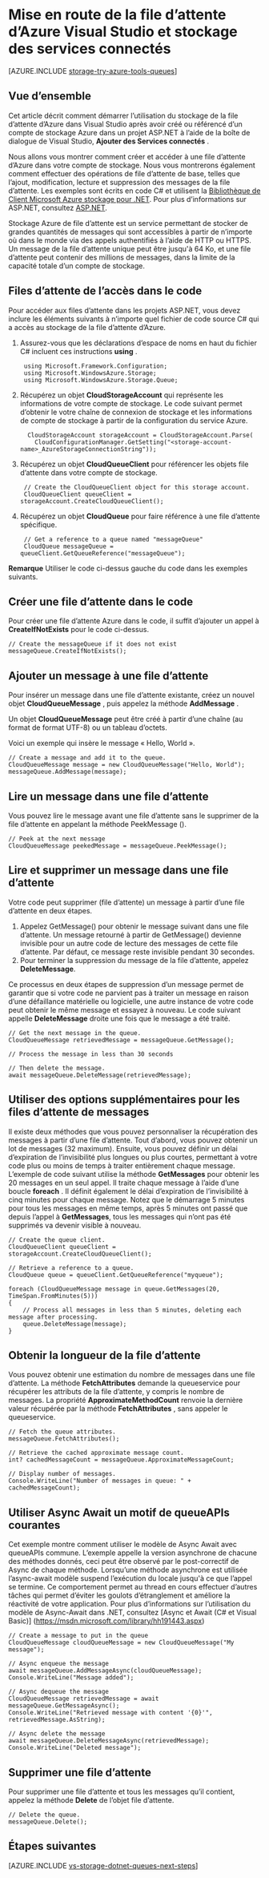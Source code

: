 <properties
    pageTitle="Mise en route de Visual Studio et de stockage de la file d’attente connectée services (ASP.NET) | Microsoft Azure"
    description="Comment démarrer l’utilisation du stockage de la file d’attente d’Azure dans un projet ASP.NET dans Visual Studio après la connexion à un compte de stockage à l’aide de Visual Studio de services connectés"
    services="storage"
    documentationCenter=""
    authors="TomArcher"
    manager="douge"
    editor=""/>

<tags
    ms.service="storage"
    ms.workload="web"
    ms.tgt_pltfrm="vs-getting-started"
    ms.devlang="na"
    ms.topic="article"
    ms.date="08/15/2016"
    ms.author="tarcher"/>

# <a name="get-started-with-azure-queue-storage-and-visual-studio-connected-services"></a>Mise en route de la file d’attente d’Azure Visual Studio et stockage des services connectés

[AZURE.INCLUDE [storage-try-azure-tools-queues](../../includes/storage-try-azure-tools-queues.md)]

## <a name="overview"></a>Vue d’ensemble

Cet article décrit comment démarrer l’utilisation du stockage de la file d’attente d’Azure dans Visual Studio après avoir créé ou référencé d’un compte de stockage Azure dans un projet ASP.NET à l’aide de la boîte de dialogue de Visual Studio, **Ajouter des Services connectés** .

Nous allons vous montrer comment créer et accéder à une file d’attente d’Azure dans votre compte de stockage. Nous vous montrerons également comment effectuer des opérations de file d’attente de base, telles que l’ajout, modification, lecture et suppression des messages de la file d’attente. Les exemples sont écrits en code C# et utilisent la [Bibliothèque de Client Microsoft Azure stockage pour .NET](https://msdn.microsoft.com/library/azure/dn261237.aspx). Pour plus d’informations sur ASP.NET, consultez [ASP.NET](http://www.asp.net).

Stockage Azure de file d’attente est un service permettant de stocker de grandes quantités de messages qui sont accessibles à partir de n’importe où dans le monde via des appels authentifiés à l’aide de HTTP ou HTTPS. Un message de la file d’attente unique peut être jusqu'à 64 Ko, et une file d’attente peut contenir des millions de messages, dans la limite de la capacité totale d’un compte de stockage.

## <a name="access-queues-in-code"></a>Files d’attente de l’accès dans le code

Pour accéder aux files d’attente dans les projets ASP.NET, vous devez inclure les éléments suivants à n’importe quel fichier de code source C# qui a accès au stockage de la file d’attente d’Azure.

1. Assurez-vous que les déclarations d’espace de noms en haut du fichier C# incluent ces instructions **using** .

        using Microsoft.Framework.Configuration;
        using Microsoft.WindowsAzure.Storage;
        using Microsoft.WindowsAzure.Storage.Queue;

2. Récupérez un objet **CloudStorageAccount** qui représente les informations de votre compte de stockage. Le code suivant permet d’obtenir le votre chaîne de connexion de stockage et les informations de compte de stockage à partir de la configuration du service Azure.

         CloudStorageAccount storageAccount = CloudStorageAccount.Parse(
           CloudConfigurationManager.GetSetting("<storage-account-name>_AzureStorageConnectionString"));

3. Récupérez un objet **CloudQueueClient** pour référencer les objets file d’attente dans votre compte de stockage.  

        // Create the CloudQueueClient object for this storage account.
        CloudQueueClient queueClient = storageAccount.CreateCloudQueueClient();

4. Récupérez un objet **CloudQueue** pour faire référence à une file d’attente spécifique.

        // Get a reference to a queue named "messageQueue"
        CloudQueue messageQueue = queueClient.GetQueueReference("messageQueue");


**Remarque** Utiliser le code ci-dessus gauche du code dans les exemples suivants.

## <a name="create-a-queue-in-code"></a>Créer une file d’attente dans le code

Pour créer une file d’attente Azure dans le code, il suffit d’ajouter un appel à **CreateIfNotExists** pour le code ci-dessus.

    // Create the messageQueue if it does not exist
    messageQueue.CreateIfNotExists();

## <a name="add-a-message-to-a-queue"></a>Ajouter un message à une file d’attente

Pour insérer un message dans une file d’attente existante, créez un nouvel objet **CloudQueueMessage** , puis appelez la méthode **AddMessage** .

Un objet **CloudQueueMessage** peut être créé à partir d’une chaîne (au format de format UTF-8) ou un tableau d’octets.

Voici un exemple qui insère le message « Hello, World ».

    // Create a message and add it to the queue.
    CloudQueueMessage message = new CloudQueueMessage("Hello, World");
    messageQueue.AddMessage(message);

## <a name="read-a-message-in-a-queue"></a>Lire un message dans une file d’attente

Vous pouvez lire le message avant une file d’attente sans le supprimer de la file d’attente en appelant la méthode PeekMessage ().

    // Peek at the next message
    CloudQueueMessage peekedMessage = messageQueue.PeekMessage();

## <a name="read-and-remove-a-message-in-a-queue"></a>Lire et supprimer un message dans une file d’attente

Votre code peut supprimer (file d’attente) un message à partir d’une file d’attente en deux étapes.
1. Appelez GetMessage() pour obtenir le message suivant dans une file d’attente. Un message retourné à partir de GetMessage() devienne invisible pour un autre code de lecture des messages de cette file d’attente. Par défaut, ce message reste invisible pendant 30 secondes.
2.  Pour terminer la suppression du message de la file d’attente, appelez **DeleteMessage**.

Ce processus en deux étapes de suppression d’un message permet de garantir que si votre code ne parvient pas à traiter un message en raison d’une défaillance matérielle ou logicielle, une autre instance de votre code peut obtenir le même message et essayez à nouveau. Le code suivant appelle **DeleteMessage** droite une fois que le message a été traité.

    // Get the next message in the queue.
    CloudQueueMessage retrievedMessage = messageQueue.GetMessage();

    // Process the message in less than 30 seconds

    // Then delete the message.
    await messageQueue.DeleteMessage(retrievedMessage);


## <a name="use-additional-options-for-de-queuing-messages"></a>Utiliser des options supplémentaires pour les files d’attente de messages

Il existe deux méthodes que vous pouvez personnaliser la récupération des messages à partir d’une file d’attente.
Tout d’abord, vous pouvez obtenir un lot de messages (32 maximum). Ensuite, vous pouvez définir un délai d’expiration de l’invisibilité plus longues ou plus courtes, permettant à votre code plus ou moins de temps à traiter entièrement chaque message. L’exemple de code suivant utilise la méthode **GetMessages** pour obtenir les 20 messages en un seul appel. Il traite chaque message à l’aide d’une boucle **foreach** . Il définit également le délai d’expiration de l’invisibilité à cinq minutes pour chaque message. Notez que le démarrage 5 minutes pour tous les messages en même temps, après 5 minutes ont passé que depuis l’appel à **GetMessages**, tous les messages qui n’ont pas été supprimés va devenir visible à nouveau.

    // Create the queue client.
    CloudQueueClient queueClient = storageAccount.CreateCloudQueueClient();

    // Retrieve a reference to a queue.
    CloudQueue queue = queueClient.GetQueueReference("myqueue");

    foreach (CloudQueueMessage message in queue.GetMessages(20, TimeSpan.FromMinutes(5)))
    {
        // Process all messages in less than 5 minutes, deleting each message after processing.
        queue.DeleteMessage(message);
    }

## <a name="get-the-queue-length"></a>Obtenir la longueur de la file d’attente

Vous pouvez obtenir une estimation du nombre de messages dans une file d’attente. La méthode **FetchAttributes** demande la queueservice pour récupérer les attributs de la file d’attente, y compris le nombre de messages. La propriété **ApproximateMethodCount** renvoie la dernière valeur récupérée par la méthode **FetchAttributes** , sans appeler le queueservice.

    // Fetch the queue attributes.
    messageQueue.FetchAttributes();

    // Retrieve the cached approximate message count.
    int? cachedMessageCount = messageQueue.ApproximateMessageCount;

    // Display number of messages.
    Console.WriteLine("Number of messages in queue: " + cachedMessageCount);

## <a name="use-async-await-pattern-with-common-queueapis"></a>Utiliser Async Await un motif de queueAPIs courantes

Cet exemple montre comment utiliser le modèle de Async Await avec queueAPIs commune. L’exemple appelle la version asynchrone de chacune des méthodes donnés, ceci peut être observé par le post-correctif de Async de chaque méthode. Lorsqu’une méthode asynchrone est utilisée l’async-await modèle suspend l’exécution du locale jusqu'à ce que l’appel se termine. Ce comportement permet au thread en cours effectuer d’autres tâches qui permet d’éviter les goulots d’étranglement et améliore la réactivité de votre application. Pour plus d’informations sur l’utilisation du modèle de Async-Await dans .NET, consultez [Async et Await (C# et Visual Basic)] (https://msdn.microsoft.com/library/hh191443.aspx)

    // Create a message to put in the queue
    CloudQueueMessage cloudQueueMessage = new CloudQueueMessage("My message");

    // Async enqueue the message
    await messageQueue.AddMessageAsync(cloudQueueMessage);
    Console.WriteLine("Message added");

    // Async dequeue the message
    CloudQueueMessage retrievedMessage = await messageQueue.GetMessageAsync();
    Console.WriteLine("Retrieved message with content '{0}'", retrievedMessage.AsString);

    // Async delete the message
    await messageQueue.DeleteMessageAsync(retrievedMessage);
    Console.WriteLine("Deleted message");

## <a name="delete-a-queue"></a>Supprimer une file d’attente

Pour supprimer une file d’attente et tous les messages qu’il contient, appelez la méthode **Delete** de l’objet file d’attente.

    // Delete the queue.
    messageQueue.Delete();

## <a name="next-steps"></a>Étapes suivantes

[AZURE.INCLUDE [vs-storage-dotnet-queues-next-steps](../../includes/vs-storage-dotnet-queues-next-steps.md)]